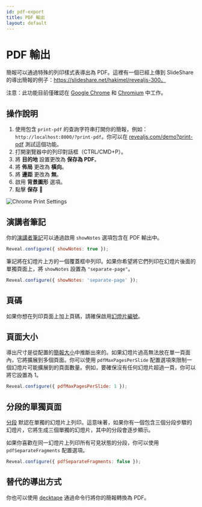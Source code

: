 ```yaml
---
id: pdf-export
title: PDF 輸出
layout: default
---
```


# PDF 輸出

簡報可以通過特殊的列印樣式表導出為 PDF。這裡有一個已經上傳到 SlideShare 的導出簡報的例子：https://slideshare.net/hakimel/revealjs-300。

注意：此功能目前僅確認在 [Google Chrome](https://google.com/chrome) 和 [Chromium](https://www.chromium.org/Home) 中工作。

## 操作說明

1. 使用包含 `print-pdf` 的查詢字符串打開你的簡報，例如：`http://localhost:8000/?print-pdf`。你可以在 [revealjs.com/demo?print-pdf](/zh-hant/demo/?print-pdf) 測試這個功能。
1. 打開瀏覽器中的列印對話框（CTRL/CMD+P）。
1. 將 **目的地** 設置更改為 **保存為 PDF**。
1. 將 **佈局** 更改為 **橫向**。
1. 將 **邊距** 更改為 **無**。
1. 啟用 **背景圖形** 選項。
1. 點擊 **保存** 🎉

![Chrome Print Settings](https://s3.amazonaws.com/hakim-static/reveal-js/pdf-print-settings-2.png)

## 演講者筆記

你的[演講者筆記](/zh-hant/speaker-view/)可以通過啟用 `showNotes` 選項包含在 PDF 輸出中。

```js
Reveal.configure({ showNotes: true });
```

筆記將在幻燈片上方的一個覆蓋框中列印。如果你希望將它們列印在幻燈片後面的單獨頁面上，將 `showNotes` 設置為 `"separate-page"`。

```js
Reveal.configure({ showNotes: 'separate-page' });
```

## 頁碼

如果你想在列印頁面上加上頁碼，請確保啟用[幻燈片編號](/zh-hant/slide-numbers/)。

## 頁面大小

導出尺寸是從配置的[簡報大小](/zh-hant/presentation-size/)中推斷出來的。如果幻燈片過高無法放在單一頁面內，它將擴展到多個頁面。你可以使用 `pdfMaxPagesPerSlide` 配置選項來限制一個幻燈片可能擴展到的頁面數量。例如，要確保沒有任何幻燈片超過一頁，你可以將它設置為 1。

```js
Reveal.configure({ pdfMaxPagesPerSlide: 1 });
```

## 分段的單獨頁面

[分段](/zh-hant/fragments/) 默認在單獨的幻燈片上列印。這意味著，如果你有一個包含三個分段步驟的幻燈片，它將生成三個單獨的幻燈片，其中的分段會逐步顯示。

如果你喜歡在同一幻燈片上列印所有可見狀態的分段，你可以使用 `pdfSeparateFragments` 配置選項。

```js
Reveal.configure({ pdfSeparateFragments: false });
```

## 替代的導出方式

你也可以使用 [decktape](https://github.com/astefanutti/decktape) 通過命令行將你的簡報轉換為 PDF。
